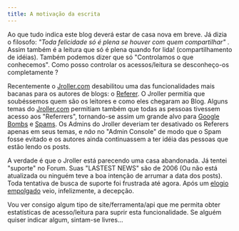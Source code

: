 ```yaml
---
title: A motivação da escrita
---
```


Ao que tudo indica este blog deverá estar de casa nova em breve. Já dizia o filosofo: *"Toda felicidade só é plena se houver com quem compartilhar"* . Assim também é a leitura que só é plena quando for lida! (compartilhamento de idéias). Também podemos dizer que só "Controlamos o que conhecemos". Como posso controlar os acessos/leitura se desconheço-os completamente ?

Recentemente o [Jroller.com](http://www.jroller.com/) desabilitou uma das funcionalidades mais bacanas para os autores de blogs: o [Referer](https://en.wikipedia.org/wiki/HTTP_referer). O Jroller permitia que soubéssemos quem são os leitores e como eles chegaram ao Blog. Alguns temas do [Jroller.com](http://www.jroller.com/) permitiam também que todas as pessoas tivessem acesso aos "Referrers", tornando-se assim um grande alvo para [Google Bombs](https://pt.wikipedia.org/wiki/Bomba_do_Google) e [Spams](https://pt.wikipedia.org/wiki/Spam). Os Admins do Jroller deveriam ter desativado os Referers apenas em seus temas, e *não* no "Admin Console" de modo que o Spam fosse evitado e os autores ainda continuassem a ter idéia das pessoas que estão lendo os posts.

A verdade é que o Jroller está parecendo uma casa abandonada. Já tentei "suporte" no Forum. Suas "LASTEST NEWS" são de 2006 (Ou não está atualizada ou ninguém teve a boa intenção de arrumar a data dos posts). Toda tentativa de busca de suporte foi frustrada até agora. Após um [elogio empolgado](/2007/03/03/inauguracao-oficial-deste-blog/) veio, infelizmente, a decepção.

Vou ver consigo algum tipo de site/ferramenta/api que me permita obter estatísticas de acesso/leitura para suprir esta funcionalidade. Se alguém quiser indicar algum, sintam-se livres...